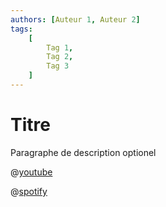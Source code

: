```yaml
---
authors: [Auteur 1, Auteur 2]
tags:
    [
        Tag 1,
        Tag 2,
        Tag 3
    ]
---
```


# Titre

Paragraphe de description optionel

@[youtube](LIEN_YOUTUBE)

@[spotify](LIEN_SPOTIFY)
